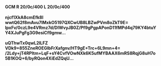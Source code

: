 #### GCM R 20/0c/400 L 20/0c/400
**njcf1XkA8cmEfk8l**<br/>**wwtQ62f8mAvu7lMxkO5197QXCwUB8LBZwPVm8oZkT9E=**<br/>**lpxFv/0czL9e4VRmz7d/DIWvyJB0Z/Pf9gPgpAPonD11fMPd4q79KY4btuYY4XJuPgFg3G9esiCf9gmw...**<br/><br/>
**uQThwTx0qwL2lLFZ**<br/>**VDk9+855ZneROEGIbFrXafgnv/HT9gE+Trc+6L9mn+4=**<br/>**/2Ldy+jT4RPItm+LqF+sY4CvfVOwNXk6K5ufMYBAAX6mRS8RqjG8uH7o5B1KOQ+6/byRQon4XiEdZQqU...**